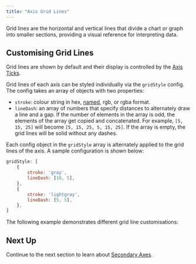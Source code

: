 ```yaml
---
title: "Axis Grid Lines"
---
```

Grid lines are the horizontal and vertical lines that divide a chart or graph into smaller sections, providing a visual
reference for interpreting data.

## Customising Grid Lines

Grid lines are shown by default and their display is controlled by the [Axis Ticks](/charts-axes-ticks/).

Grid lines of each axis can be styled individually via the `gridStyle` config. The config takes an array of objects with two properties:

- `stroke`: colour string in hex, <a href="https://www.w3.org/TR/css-color-4/#typedef-named-color" target="blank">named</a>, rgb, or rgba format.
- `lineDash`: an array of numbers that specify distances to alternately draw a line and a gap. If the number of elements in the array is odd, the elements of the array get copied and concatenated. For example, `[5, 15, 25]` will become `[5, 15, 25, 5, 15, 25]`. If the array is empty, the grid lines will be solid without any dashes.

Each config object in the `gridStyle` array is alternately applied to the grid lines of the axis. A sample configuration
is shown below:

```js
gridStyle: [
    {
        stroke: 'gray',
        lineDash: [10, 5],
    },
    {
        stroke: 'lightgray',
        lineDash: [5, 5],
    },
]
```

The following example demonstrates different grid line customisations:

<chart-example title='Axis Grid Lines' name='axis-grid-lines' type='generated'></chart-example>

## Next Up

Continue to the next section to learn about [Secondary Axes](/charts-axes-secondary/).
